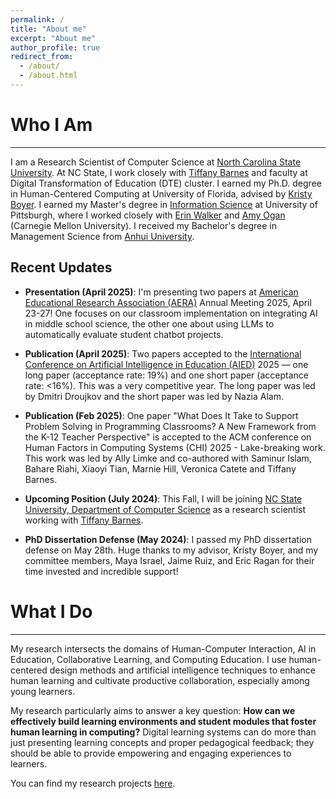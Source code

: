 ```yaml
---
permalink: /
title: "About me" 
excerpt: "About me"
author_profile: true
redirect_from: 
  - /about/
  - /about.html
---
```

<script src="https://www.w3counter.com/tracker.js?id=129746"></script>



# Who I Am
-----

I am a Research Scientist of Computer Science at [North Carolina State University](https://www.csc.ncsu.edu/index.php). At NC State, I work closely with [Tiffany Barnes](https://www.csc.ncsu.edu/people/tmbarnes) and faculty at Digital Transformation of Education (DTE) cluster. I earned my Ph.D. degree in Human-Centered Computing at University of Florida, advised by [Kristy Boyer](https://www.cise.ufl.edu/research/learndialogue/person.php?id=keboyer). I earned my Master's degree in [Information Science](https://sci.pitt.edu/) at University of Pittsburgh, where I worked closely with [Erin Walker](https://www.cs.pitt.edu/people/full-time-faculty/erin-walker/) and [Amy Ogan](https://www.amyogan.com/) (Carnegie Mellon University). I received my Bachelor's degree in Management Science from [Anhui University](http://en.ahu.edu.cn/).

## Recent Updates

- **Presentation (April 2025)**: I'm presenting two papers at [American Educational Research Association (AERA)](https://www.aera.net/Events-Meetings/AERA-2025-Annual-Meeting) Annual Meeting 2025, April 23-27! One focuses on our classroom implementation on integrating AI in middle school science, the other one about using LLMs to automatically evaluate student chatbot projects. 

- **Publication (April 2025)**: Two papers accepted to the [International Conference on Artificial Intelligence in Education (AIED)](https://aied2025.itd.cnr.it/) 2025 — one long paper (acceptance rate: 19%) and one short paper (acceptance rate: <16%). This was a very competitive year. The long paper was led by Dmitri Droujkov and the short paper was led by Nazia Alam.

- **Publication (Feb 2025)**: One paper "What Does It Take to Support Problem Solving in Programming Classrooms? A New Framework from the K-12 Teacher Perspective" is accepted to the ACM conference on Human Factors in Computing Systems (CHI) 2025 - Lake-breaking work. This work was led by Ally Limke and co-authored with Saminur Islam, Bahare Riahi, Xiaoyi Tian, Marnie Hill, Veronica Catete and Tiffany Barnes. 

- **Upcoming Position (July 2024)**: This Fall, I will be joining [NC State University, Department of Computer Science](https://www.csc.ncsu.edu/index.php) as a research scientist working with [Tiffany Barnes](https://www.csc.ncsu.edu/people/tmbarnes).

- **PhD Dissertation Defense (May 2024)**: I passed my PhD dissertation defense on May 28th. Huge thanks to my advisor, Kristy Boyer, and my committee members, Maya Israel, Jaime Ruiz, and Eric Ragan for their time invested and incredible support!



# What I Do
-----

My research intersects the domains of Human-Computer Interaction, AI in Education, Collaborative Learning, and Computing Education. I use human-centered design methods and artificial intelligence techniques to enhance human learning and cultivate productive collaboration, especially among young learners. 

My research particularly aims to answer a key question: **How can we effectively build learning environments and student modules that foster human learning in computing?** Digital learning systems can do more than just presenting learning concepts and proper pedagogical feedback; they should be able to provide empowering and engaging experiences to learners. 
 
You can find my research projects [here](https://sylvia935.github.io/research/). 

